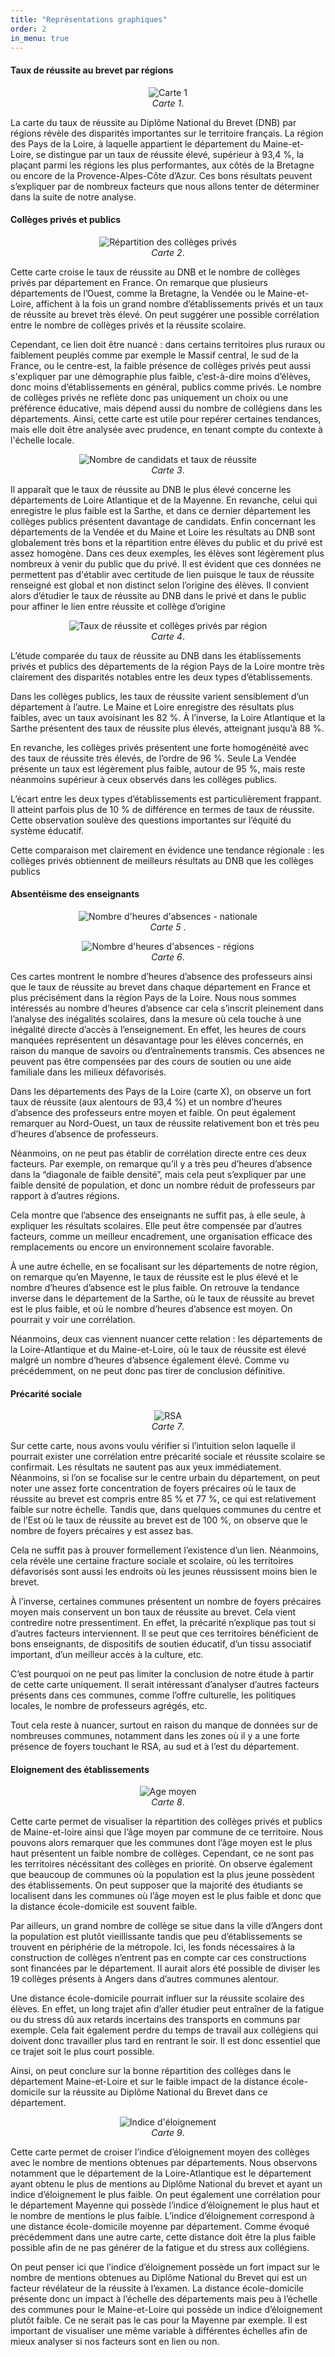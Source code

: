```yaml
---
title: "Représentations graphiques"
order: 2
in_menu: true
---
```

#### Taux de réussite au brevet par régions
<figure style="text-align: center;">
  <img src="images/taux-de-reussite.png" alt="Carte 1">
  <figcaption><em>Carte 1</em>.</figcaption>
</figure>

La carte du taux de réussite au Diplôme National du Brevet (DNB) par régions révèle des disparités importantes sur le territoire français. La région des Pays de la Loire, à laquelle appartient le département du Maine-et-Loire, se distingue par un taux de réussite élevé, supérieur à 93,4 %, la plaçant parmi les régions les plus performantes, aux côtés de la Bretagne ou encore de la Provence-Alpes-Côte d’Azur. Ces bons résultats peuvent s’expliquer par de nombreux facteurs que nous allons tenter de déterminer dans la suite de notre analyse. 


#### Collèges privés et publics

<figure style="text-align: center;">
  <img src="images/repartition-des-colleges-prives.png" alt="Répartition des collèges privés">
  <figcaption><em>Carte 2</em>.</figcaption>
</figure>

Cette carte croise le taux de réussite au DNB et le nombre de collèges privés par département en France. On remarque que plusieurs départements de l’Ouest, comme la Bretagne, la Vendée ou le Maine-et-Loire, affichent à la fois un grand nombre d’établissements privés et un taux de réussite au brevet très élevé. On peut suggérer une possible corrélation entre le nombre de collèges privés et la réussite scolaire. 

Cependant, ce lien doit être nuancé : dans certains territoires plus ruraux ou faiblement peuplés comme par exemple le Massif central, le sud de la France, ou le centre-est, la faible présence de collèges privés peut aussi s'expliquer par une démographie plus faible, c’est-à-dire moins d’élèves, donc moins d’établissements en général, publics comme privés. Le nombre de collèges privés ne reflète donc pas uniquement un choix ou une préférence éducative, mais dépend aussi du nombre de collégiens dans les départements. 
Ainsi, cette carte est utile pour repérer certaines tendances, mais elle doit être analysée avec prudence, en tenant compte du contexte à l'échelle locale. 


<figure style="text-align: center;">
  <img src="images/nombres-de-candidats-et-taux-de-reussite.png" alt="Nombre de candidats et taux de réussite">
  <figcaption><em>Carte 3</em>.</figcaption>
</figure>

Il apparaît que le taux de réussite au DNB le plus élevé concerne les départements de Loire Atlantique et de la Mayenne. En revanche, celui qui enregistre le plus faible est la Sarthe, et dans ce dernier département les collèges publics présentent davantage de candidats. Enfin concernant les départements de la Vendée et du Maine et Loire les résultats au DNB sont globalement très bons et la répartition entre élèves du public et du privé est assez homogène. Dans ces deux exemples, les élèves sont légèrement plus nombreux à venir du public que du privé. Il est évident que ces données ne permettent pas d'établir avec certitude de lien puisque le taux de réussite renseigné est global et non distinct selon l’origine des élèves. Il convient alors d’étudier le taux de réussite au DNB dans le privé et dans le public pour affiner le lien entre réussite et collège d’origine

<figure style="text-align: center;">
  <img src="images/taux-de-reussite-et-colleges-prives-region.jpg" alt="Taux de réussite et collèges privés par région">
  <figcaption><em>Carte 4</em>.</figcaption>
</figure>

L’étude comparée du taux de réussite au DNB dans les établissements privés et publics des départements de la région Pays de la Loire montre très clairement des disparités notables entre les deux types d’établissements.

Dans les collèges publics, les taux de réussite varient sensiblement d’un département à l’autre. Le Maine et Loire enregistre des résultats plus faibles, avec un taux avoisinant les 82 %. À l’inverse, la Loire Atlantique et la Sarthe présentent des taux de réussite plus élevés, atteignant jusqu’à 88 %.

En revanche, les collèges privés présentent une forte homogénéité avec des taux de réussite très élevés, de l’ordre de 96 %. Seule La Vendée présente un taux est légèrement plus faible, autour de 95 %, mais reste néanmoins supérieur à ceux observés dans les collèges publics.

L’écart entre les deux types d’établissements est particulièrement frappant. Il atteint parfois plus de 10 % de différence en termes de taux de réussite. Cette observation soulève des questions importantes sur l’équité du système éducatif. 

Cette comparaison met clairement en évidence une tendance régionale : les collèges privés obtiennent de meilleurs résultats au DNB que les collèges publics

#### Absentéisme des enseignants

<figure style="text-align: center;">
  <img src="images/nombre-heure-absences-nationale.png" alt="Nombre d'heures d'absences - nationale">
  <figcaption><em>Carte 5 </em>.</figcaption>
</figure>

<figure style="text-align: center;">
  <img src="images/nombre-heures-absences-regions.png" alt="Nombre d'heures d'absences - régions">
  <figcaption><em>Carte 6</em>.</figcaption>
</figure>

Ces cartes montrent le nombre d’heures d’absence des professeurs ainsi que le taux de réussite au brevet dans chaque département en France et plus précisément dans la région Pays de la Loire. Nous nous sommes intéressés au nombre d’heures d’absence car cela s’inscrit pleinement dans l’analyse des inégalités scolaires, dans la mesure où cela touche à une inégalité directe d’accès à l’enseignement. En effet, les heures de cours manquées représentent un désavantage pour les élèves concernés, en raison du manque de savoirs ou d’entraînements transmis. Ces absences ne peuvent pas être compensées par des cours de soutien ou une aide familiale dans les milieux défavorisés.

Dans les départements des Pays de la Loire (carte X), on observe un fort taux de réussite (aux alentours de 93,4 %) et un nombre d’heures d’absence des professeurs entre moyen et faible. On peut également remarquer au Nord-Ouest, un taux de réussite relativement bon et très peu d’heures d’absence de professeurs.  

Néanmoins, on ne peut pas établir de corrélation directe entre ces deux facteurs. Par exemple, on remarque qu’il y a très peu d’heures d’absence dans la “diagonale de faible densité”, mais cela peut s’expliquer par une faible densité de population, et donc un nombre réduit de professeurs par rapport à d’autres régions.

Cela montre que l’absence des enseignants ne suffit pas, à elle seule, à expliquer les résultats scolaires. Elle peut être compensée par d’autres facteurs, comme un meilleur encadrement, une organisation efficace des remplacements ou encore un environnement scolaire favorable.

À une autre échelle, en se focalisant sur les départements de notre région, on remarque qu’en Mayenne, le taux de réussite est le plus élevé et le nombre d’heures d’absence est le plus faible. On retrouve la tendance inverse dans le département de la Sarthe, où le taux de réussite au brevet est le plus faible, et où le nombre d’heures d’absence est moyen. On pourrait y voir une corrélation.

Néanmoins, deux cas viennent nuancer cette relation : les départements de la Loire-Atlantique et du Maine-et-Loire, où le taux de réussite est élevé malgré un nombre d’heures d’absence également élevé. Comme vu précédemment, on ne peut donc pas tirer de conclusion définitive.


#### Précarité sociale

<figure style="text-align: center;">
  <img src="images/rsa.png" alt="RSA">
  <figcaption><em>Carte 7</em>.</figcaption>
</figure>

Sur cette carte, nous avons voulu vérifier si l’intuition selon laquelle il pourrait exister une corrélation entre précarité sociale et réussite scolaire se confirmait. Les résultats ne sautent pas aux yeux immédiatement. Néanmoins, si l’on se focalise sur le centre urbain du département, on peut noter une assez forte concentration de foyers précaires où le taux de réussite au brevet est compris entre 85 % et 77 %, ce qui est relativement faible sur notre échelle. Tandis que, dans quelques communes du centre et de l’Est où le taux de réussite au brevet est de 100 %, on observe que le nombre de foyers précaires y est assez bas.

Cela ne suffit pas à prouver formellement l’existence d’un lien. Néanmoins, cela révèle une certaine fracture sociale et scolaire, où les territoires défavorisés sont aussi les endroits où les jeunes réussissent moins bien le brevet. 

À l’inverse, certaines communes présentent un nombre de foyers précaires moyen mais conservent un bon taux de réussite au brevet. Cela vient contredire notre pressentiment. En effet, la précarité n’explique pas tout si d’autres facteurs interviennent. Il se peut que ces territoires bénéficient de bons enseignants, de dispositifs de soutien éducatif, d’un tissu associatif important, d’un meilleur accès à la culture, etc.

C’est pourquoi on ne peut pas limiter la conclusion de notre étude à partir de cette carte uniquement. Il serait intéressant d’analyser d’autres facteurs présents dans ces communes, comme l’offre culturelle, les politiques locales, le nombre de professeurs agrégés, etc.

Tout cela reste à nuancer, surtout en raison du manque de données sur de nombreuses communes, notamment dans les zones où il y a une forte présence de foyers touchant le RSA, au sud et à l’est du département.


#### Eloignement des établissements 

<figure style="text-align: center;">
  <img src="images/age-moyen.png" alt="Age moyen">
  <figcaption><em>Carte 8</em>.</figcaption>
</figure>

Cette carte permet de visualiser la répartition des collèges privés et publics de Maine-et-loire ainsi que l’âge moyen par commune de ce territoire. Nous pouvons alors remarquer que les communes dont l’âge moyen est le plus haut présentent un faible nombre de collèges. Cependant, ce ne sont pas les territoires nécéssitant des collèges en priorité. On observe également que beaucoup de communes où la population est la plus jeune possèdent des établissements. On peut supposer que la majorité des étudiants se localisent dans les communes où l’âge moyen est le plus faible et donc que la distance école-domicile est souvent faible. 

Par ailleurs, un grand nombre de collège se situe dans la ville d’Angers dont la population est plutôt vieillissante tandis que peu d’établissements se trouvent en périphérie de la métropole. Ici, les fonds nécessaires à la construction de collèges n’entrent pas en compte car ces constructions sont financées par le département. Il aurait alors été possible de diviser les 19 collèges présents à Angers dans d’autres communes alentour.

Une distance école-domicile pourrait influer sur la réussite scolaire des élèves. En effet, un long trajet afin d’aller étudier peut entraîner de la fatigue ou du stress dû aux retards incertains des transports en communs par exemple. Cela fait également perdre du temps de travail aux collégiens qui doivent donc travailler plus tard en rentrant le soir. Il est donc essentiel que ce trajet soit le plus court possible.

Ainsi, on peut conclure sur la bonne répartition des collèges dans le département Maine-et-Loire et sur le faible impact de la distance école-domicile sur la réussite au Diplôme National du Brevet dans ce département.

<figure style="text-align: center;">
  <img src="images/indice-d'eloignement.jpg" alt="Indice d'éloignement">
  <figcaption><em>Carte 9</em>.</figcaption>
</figure>

Cette carte permet de croiser l’indice d’éloignement moyen des collèges avec le nombre de mentions obtenues par départements. Nous observons notamment que le département de la Loire-Atlantique est le département ayant obtenu le plus de mentions au Diplôme National du brevet et ayant un indice d’éloignement le plus faible. On peut également une corrélation pour le département Mayenne qui possède l’indice d’éloignement le plus haut et le nombre de mentions le plus faible. L’indice d’éloignement correspond à une distance école-domicile moyenne par département. Comme évoqué précédemment dans une autre carte, cette distance doit être la plus faible possible afin de ne pas générer de la fatigue et du stress aux collégiens. 

On peut penser ici que l’indice d’éloignement possède un fort impact sur le nombre de mentions obtenues au Diplôme National du Brevet qui est un facteur révélateur de la réussite à l’examen. La distance école-domicile présente donc un impact à l’échelle des départements mais peu à l’échelle des communes pour le Maine-et-Loire qui possède un indice d’éloignement plutôt faible. Ce ne serait pas le cas pour la Mayenne par exemple. Il est important de visualiser une même variable à différentes échelles afin de mieux analyser si nos facteurs sont en lien ou non. 